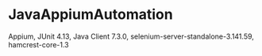 # JavaAppiumAutomation
Appium, JUnit 4.13, Java Client 7.3.0, selenium-server-standalone-3.141.59, hamcrest-core-1.3  
